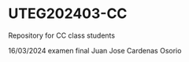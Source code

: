 # UTEG202403-CC
Repository for CC class students

16/03/2024  examen final Juan Jose Cardenas Osorio
